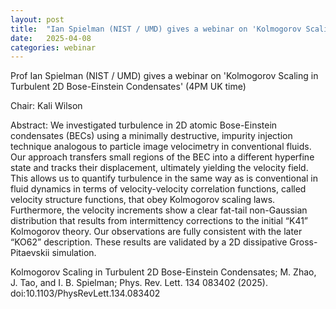 ```yaml
---
layout: post
title:  "Ian Spielman (NIST / UMD) gives a webinar on 'Kolmogorov Scaling in Turbulent 2D Bose-Einstein Condensates' (4PM UK time)"
date:   2025-04-08
categories: webinar
---
```

Prof Ian Spielman (NIST / UMD) gives a webinar on 'Kolmogorov Scaling in Turbulent 2D Bose-Einstein Condensates' (4PM UK time)

Chair: Kali Wilson

Abstract: We investigated turbulence in 2D atomic Bose-Einstein condensates (BECs) using a minimally destructive, impurity injection technique analogous to particle image velocimetry in conventional fluids. Our approach transfers small regions of the BEC into a different hyperfine state and tracks their displacement, ultimately yielding the velocity field. This allows us to quantify turbulence in the same way as is conventional in fluid dynamics in terms of velocity-velocity correlation functions, called velocity structure functions, that obey Kolmogorov scaling laws. Furthermore, the velocity increments show a clear fat-tail non-Gaussian distribution that results from intermittency corrections to the initial “K41” Kolmogorov theory. Our observations are fully consistent with the later “KO62” description. These results are validated by a 2D dissipative Gross-Pitaevskii simulation.

Kolmogorov Scaling in Turbulent 2D Bose-Einstein Condensates; M. Zhao, J. Tao, and I. B. Spielman; Phys. Rev. Lett. 134 083402 (2025). doi:10.1103/PhysRevLett.134.083402
